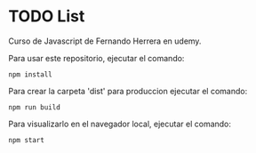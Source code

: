 # TODO List

Curso de Javascript de Fernando Herrera en udemy.

Para usar este repositorio, ejecutar el comando:
```
npm install
```

Para crear la carpeta 'dist' para produccion ejecutar el comando:
```
npm run build
```

Para visualizarlo en el navegador local, ejecutar el comando:
```
npm start
```
